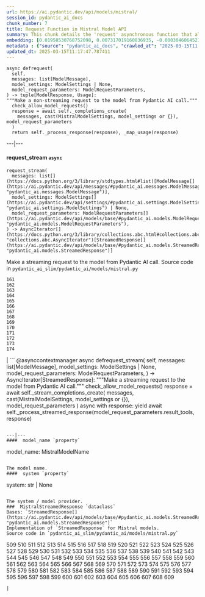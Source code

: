 ```yaml
---
url: https://ai.pydantic.dev/api/models/mistral/
session_id: pydantic_ai_docs
chunk_number: 7
title: Request Function in Mistral Model API
summary: This chunk details the 'request' asynchronous function that allows making non-streaming requests to the Mistral model from Pydantic AI. It takes a list of messages, optional model settings, and request parameters, processes model requests, and returns a tuple containing the model response and usage statistics.
embedding: [0.01958530768752098, 0.007317019160836935, -0.0003046064521186054, -0.032655104994773865, 0.014802096411585808, 0.016379263252019882, -0.05595063418149948, -0.017891792580485344, -0.0058271135203540325, -0.025570783764123917, 0.013522264547646046, -0.044781189411878586, 0.016275841742753983, -0.007646672427654266, -0.028052881360054016, 0.023799702525138855, -0.002393221016973257, 0.028311433270573616, 0.025971539318561554, 0.042350802570581436, 0.03805883973836899, 0.024730490520596504, -0.04922828450798988, -0.017684949561953545, -0.003526001702994108, 0.0027406502049416304, -0.022209608927369118, 0.03942916542291641, -0.015526042319834232, -0.019598234444856644, 0.029914455488324165, -0.021304676309227943, -0.004915717989206314, -0.03557674214243889, 0.014091079123318195, -0.017439326271414757, -0.031155504286289215, 0.023954834789037704, -0.03004373237490654, 0.02263621985912323, 0.00839000940322876, -0.07280821353197098, -0.024665851145982742, 0.013832527212798595, -0.02034803479909897, 0.03707634285092354, 0.014750386588275433, 0.04516901820898056, 0.033068787306547165, 0.028983669355511665, -0.011777039617300034, 0.035706017166376114, -0.020386818796396255, -0.01323139388114214, 0.05445103347301483, -0.015319200232625008, -0.03154333308339119, 0.01276600081473589, -0.011796430684626102, -0.05015907064080238, 0.00988961011171341, -0.016392190009355545, -0.048607759177684784, -0.06303495168685913, -0.016922222450375557, -0.01414278894662857, -0.029862744733691216, 0.01282417494803667, -0.00754971569404006, 0.008926504291594028, -0.008810156024992466, 0.00943068042397499, -0.07596255093812943, -0.015784593299031258, -0.026863543316721916, -0.028725117444992065, 0.010529526509344578, 0.02999202162027359, -0.0015278802020475268, -0.014983083121478558, -0.0020942704286426306, 0.011544343084096909, -0.020179975777864456, 0.006279579363763332, 0.004834920633584261, -0.0010632947087287903, -0.08144385367631912, 0.012630260549485683, -0.026656702160835266, -0.043488431721925735, -0.020994415506720543, -0.00963105820119381, -0.05776049569249153, 0.017840081825852394, 0.07741044461727142, -0.016611959785223007, 0.010626483708620071, -0.01564238965511322, 0.011867532506585121, 0.03071596659719944, 0.00877783726900816, -0.024459009990096092, -0.022351812571287155, 0.02771676518023014, 0.050572752952575684, 0.03449082374572754, 0.046384211629629135, -0.0013824447523802519, 0.004043105524033308, 0.007588498294353485, -0.09235474467277527, 0.017064426094293594, 0.016547322273254395, 0.0013073030859231949, -0.06629271060228348, -0.023075757548213005, -0.02916465513408184, 0.004033409524708986, -0.01827961951494217, -0.006877480540424585, -0.02678597718477249, 0.013263712637126446, 0.02439437247812748, 0.02294648252427578, 0.0009170512785203755, 0.028828537091612816, 0.004876935388892889, -0.06344863772392273, -0.06675810366868973, -0.009107491001486778, 0.02947491779923439, -0.002709947293624282, 0.019443104043602943, -0.03831739351153374, -0.03531819209456444, 0.010969065129756927, -0.042402513325214386, -0.00377485784702003, -0.01900356449186802, 0.013974730856716633, 0.015758737921714783, -0.009883146733045578, -0.029655903577804565, 0.013767888769507408, -0.028931958600878716, 0.019753364846110344, 0.0021379010286182165, -0.01341884396970272, -0.010367931798100471, 0.0037942491471767426, 0.01688344031572342, 0.05039176717400551, 0.006302202586084604, 0.007187743205577135, -0.03454253450036049, -0.04568612203001976, 0.02315332368016243, 0.04372112825512886, -0.0013493177248165011, -0.023321382701396942, -0.034671809524297714, 0.016495611518621445, -0.025415653362870216, -0.011621908284723759, -0.042350802570581436, -0.017077352851629257, -0.021485663950443268, -0.012235969305038452, -0.04889216646552086, -0.03508549556136131, 0.01626291498541832, 0.06339693069458008, -0.027794329449534416, 0.0029394119046628475, 0.05388221889734268, -0.0013727489858865738, -0.06815428286790848, -0.06401745229959488, -0.01038732286542654, -0.07254966348409653, -0.022855987772345543, -0.009566420689225197, -0.046022240072488785, -0.06613757461309433, -0.010451961308717728, 0.01440134085714817, 0.006547827273607254, 0.023657498881220818, 0.04434165358543396, 0.04485875740647316, 0.02036096341907978, 0.03536989912390709, -0.005148414988070726, 0.03061254508793354, -0.02201569452881813, 0.016805874183773994, 0.004844616167247295, 0.003071919782087207, 0.03433569148182869, 0.023386020213365555, 0.04718572273850441, 0.04372112825512886, 0.03262925148010254, -0.07518689334392548, 0.02294648252427578, -0.006224637385457754, -0.03350832685828209, 0.02797531709074974, -0.06468968838453293, 0.04821993038058281, 0.033585891127586365, -0.03591286018490791, 0.010878571309149265, -0.03050912544131279, -0.03402543067932129, 0.00916566513478756, -0.048711180686950684, -0.015629462897777557, 0.014866734854876995, 0.026863543316721916, -0.029397351667284966, 0.05527839809656143, 0.020438527688384056, -0.02616545371711254, 0.003929988946765661, 0.022054478526115417, 0.02782018482685089, -0.018732085824012756, -0.011143587529659271, -0.01879672333598137, 0.016560249030590057, 0.007284699939191341, -0.022881843149662018, -0.03451668098568916, 0.00948239117860794, -0.032603394240140915, 0.015215779654681683, 0.03873107582330704, 0.03751588240265846, -0.04216981679201126, -0.007129569072276354, -0.020011916756629944, -0.017684949561953545, 0.03503378480672836, 0.02336016483604908, 0.01077515073120594, 0.00029026492848061025, -0.07079151272773743, 0.006512276362627745, 0.03611970320343971, 0.05667457729578018, -0.05230505019426346, 0.01162837166339159, 0.008784300647675991, -0.014427196234464645, -0.013845454901456833, -0.042764484882354736, 0.005448981653898954, -0.014181572012603283, -0.007413975894451141, -0.013767888769507408, 0.02465292438864708, -0.07678991556167603, 0.014181572012603283, -0.005817417986690998, -0.02046438306570053, 0.01932675577700138, -0.01302455272525549, 0.032551683485507965, -0.06179390475153923, 0.0065963054075837135, 0.01869330368936062, 0.03107794001698494, -0.0008863482507877052, -0.03454253450036049, 0.02838899940252304, 0.010820397175848484, 0.0027939765714108944, 0.02890610322356224, 0.018344257026910782, 0.02496318705379963, 0.0058949836529791355, 0.022985264658927917, 0.02511831745505333, -0.01886136084794998, 0.06468968838453293, 0.04589296504855156, -0.0031090867705643177, 0.010471352376043797, -0.014802096411585808, 0.007271772250533104, 0.003162412904202938, 0.0076919193379580975, -0.03865351155400276, 0.03508549556136131, -0.001693514990620315, 0.045401714742183685, 0.027070384472608566, 0.028001172468066216, -0.003862119046971202, 0.05491642653942108, 0.018137415871024132, -0.017077352851629257, -0.01502186618745327, -0.021175401285290718, 0.03891206160187721, 0.01393594779074192, -0.005542706698179245, 0.021227112039923668, -0.03405128791928291, 0.035292334854602814, 0.0004058053018525243, -0.04718572273850441, -0.01134396530687809, -0.008299516513943672, -0.032965369522571564, 0.04020482301712036, 0.025040751323103905, 0.07379071414470673, 0.0061276801861822605, -0.034206416457891464, 0.00325775402598083, -0.022093260660767555, 0.008254270069301128, 0.0015060649020597339, -0.0064928848296403885, -0.008331835269927979, -0.03611970320343971, -0.026966964825987816, -0.010658802464604378, -0.007478613872081041, -0.032086290419101715, -0.021718360483646393, -0.01095613744109869, 0.022183753550052643, -0.02694110944867134, -0.03056083619594574, 0.02548029087483883, 0.011964489705860615, 0.03663680702447891, -0.008137920871376991, -0.020529020577669144, -0.05326169356703758, -0.013819599524140358, -0.03816226124763489, -0.03118135966360569, 0.008247805759310722, 0.025519073009490967, 0.011718865483999252, 0.02036096341907978, 0.006441174540668726, 0.01993435248732567, 0.012216577306389809, 0.020451456308364868, -0.06050114706158638, -0.006767596118152142, 0.031000373885035515, -0.0005768939154222608, -0.02952662855386734, -0.002779433038085699, -0.03741246089339256, 0.01948188617825508, -0.050417620688676834, -0.016741236671805382, 0.008538676425814629, 0.037205617874860764, -0.023398946970701218, -0.012126084417104721, -0.05889812484383583, -0.04630664736032486, 0.032189711928367615, 0.03521477058529854, 0.00761435367166996, -0.03725732862949371, -0.01406522374600172, -0.04687546193599701, -0.04209224879741669, 0.01917162351310253, 0.005604112520813942, 0.021278822794556618, 0.05812246724963188, 0.006890408229082823, 0.00028986093821004033, -0.029655903577804565, 0.021614938974380493, 0.002436851616948843, -0.000995424808934331, 0.01610778458416462, -0.033430762588977814, 0.03175017237663269, 0.048245787620544434, -0.03599042445421219, -0.03464595600962639, 0.013076262548565865, -0.01941724866628647, 0.023760920390486717, -0.00846757460385561, 0.02010241150856018, 0.04723743349313736, 0.004750891122967005, 0.030379848554730415, 0.007136032450944185, -0.010865643620491028, 0.03637825325131416, -0.008939431980252266, -0.004763818811625242, 0.006179390475153923, 0.011395675130188465, 0.009159201756119728, 0.02585519105195999, 0.01584923267364502, -0.05277044326066971, 0.03562845289707184, -0.012610869482159615, -0.02087806724011898, -0.044832900166511536, 0.011298717930912971, 0.023644572123885155, 0.04059264808893204, 0.05936351791024208, 0.00358094391413033, -0.05049518868327141, -0.00973447971045971, 0.01437548641115427, -0.029087089002132416, 0.06815428286790848, 0.05393392965197563, -0.06287982314825058, 0.04987466335296631, -0.04884045571088791, 0.00532293738797307, -0.043023038655519485, 0.06779231131076813, -0.01941724866628647, 0.021007342264056206, 0.01437548641115427, -0.02165372297167778, 0.00994132086634636, -0.006244028452783823, -0.03578358516097069, 0.026501569896936417, -0.006408855319023132, -0.02606203220784664, 0.05315827205777168, -0.02626887336373329, 0.006437942385673523, 0.030276428908109665, 0.01168008241802454, 0.01936553791165352, -0.008066819049417973, 0.0035130740143358707, 0.015965580940246582, -0.013845454901456833, -0.010245119221508503, 0.012740145437419415, -0.026333510875701904, 0.08547726273536682, 0.026966964825987816, 0.023243816569447517, -0.01641804538667202, -0.004414774011820555, -0.00968276895582676, -0.02709623984992504, 0.011634835973381996, -0.018408896401524544, -0.01848646067082882, 0.013832527212798595, -0.0030040498822927475, -0.010555381886661053, 0.01952066831290722, 0.04925413802266121, -0.00245301122777164, 0.013276640325784683, 0.016094855964183807, 0.009766798466444016, -0.03645581752061844, 0.04609980434179306, -0.003558320691809058, 0.014207427389919758, 0.020968560129404068, 0.002205770928412676, -0.015707029029726982, -0.03469766676425934, 0.043902114033699036, -0.03185359388589859, 0.03751588240265846, -0.01641804538667202, -0.029966166242957115, -0.03102622926235199, 0.002095886506140232, -0.00703261187300086, -0.0014317311579361558, 0.019856786355376244, -0.01440134085714817, 0.018344257026910782, -0.04201468452811241, -0.05548524111509323, 0.017672022804617882, 0.020916849374771118, -0.046539343893527985, -0.00901699811220169, 0.004291961435228586, -0.022933553904294968, 0.01781422644853592, 0.03891206160187721, -0.005533010698854923, 0.012132547795772552, 0.003661741502583027, 0.008525748737156391, 0.043333299458026886, -0.02072293497622013, 0.01427206490188837, 0.018408896401524544, 0.02942320704460144, 0.006286043208092451, 0.01853817142546177, -0.016663670539855957, 0.01276600081473589, -0.027018673717975616, -0.00968276895582676, 0.010503671132028103, -0.026811832562088966, -0.033017080277204514, -0.01915869675576687, -0.03751588240265846, -0.010355004109442234, -0.019404320046305656, -0.046642765402793884, 0.01043903362005949, -0.007258845027536154, 0.019753364846110344, -0.004408310167491436, 0.010652338154613972, -0.0012838718248531222, -0.010361467488110065, -0.01517699658870697, 0.005151646677404642, -0.004792905878275633, -0.009766798466444016, 0.012365245260298252, -0.0015545433852821589, -0.0024934099055826664, -0.04646177589893341, 0.010329148732125759, -0.000464989454485476, 0.03596457093954086, 0.01180935837328434, -0.012856493704020977, 0.008105602115392685, 0.010917354375123978, 0.026281801983714104, 0.016611959785223007, 0.02704452909529209, -0.04796138033270836, 0.0048898630775511265, 0.03552503138780594, -0.029500773176550865, -0.02289477176964283, 0.02082635648548603, -0.0008075707009993494, 0.01509943138808012, -0.011828749440610409, 0.029707614332437515, 0.026281801983714104, -0.033275630325078964, 0.04191126301884651, 0.019249189645051956, 0.02957833744585514, -0.00448264367878437, 0.019081130623817444, 0.015978507697582245, 0.028156302869319916, -0.029966166242957115, -0.03345661610364914, -2.2976781110628508e-05, 0.00174199347384274, -0.0036067990586161613, -0.014685748144984245, -0.042350802570581436, -0.012759536504745483, -0.0043533677235245705, -0.023903124034404755, 0.04703059047460556, 0.02533808723092079, -0.03242240846157074, 0.01193863432854414, -0.01683172956109047, 0.02108490839600563, 0.008448183536529541, 0.005345560610294342, 0.05564036965370178, -0.024355590343475342, -0.0019342914456501603, 0.005002979189157486, -0.002580671338364482, -0.023579934611916542, 0.04977124184370041, -0.01465989276766777, -0.05341682583093643, -0.0051904297433793545, 0.03896377235651016, -0.03076767735183239, -0.028621695935726166, 0.05320998281240463, 0.012798319570720196, 1.0503671546757687e-05, 0.017129063606262207, -0.0019601467065513134, -0.019546523690223694, -3.90100285585504e-05, -0.01509943138808012, -0.01219718623906374, 0.011608980596065521, -0.018874289467930794, -0.01865451969206333, -0.014983083121478558, -0.04126488417387009, 0.035292334854602814, 0.05414076894521713, -0.03474937751889229, -0.01824083738029003, -0.014427196234464645, 0.047108158469200134, 0.025247594341635704, -0.0013743649469688535, -0.014685748144984245, -0.00820902269333601, -0.013063334859907627, -0.03790371119976044, 0.02315332368016243, 0.012740145437419415, 0.01489259023219347, 0.049021441489458084, 0.027070384472608566, -0.02532515861093998, 0.020761718973517418, 0.016094855964183807, 0.007491541560739279, -0.009527637623250484, -0.049848806113004684, 0.004502035211771727, 0.03190530464053154, 0.032138001173734665, -0.03159504383802414, 0.006541363429278135, -0.02652742527425289, -0.027328936383128166, 0.032086290419101715, 0.006153535563498735, 0.0015319200465455651, 0.010523062199354172, -0.04299718141555786, 0.017180774360895157, 0.01465989276766777, 0.01227475143969059, -0.015784593299031258, -0.004156222101300955, 0.0037716259248554707, 2.961732207040768e-05, 0.03953258693218231, -0.03661094978451729, -0.0013056871248409152, -0.01385838259011507, 0.0017484573181718588, -0.019714582711458206, 0.04134244844317436, 0.001005928497761488, 0.011764111928641796, 0.0051257917657494545, 0.010096452198922634, 0.012578550726175308, 0.024316806346178055, 0.04703059047460556, 0.017025643959641457, -0.0005825497792102396, -0.002606526482850313, 0.016741236671805382, -0.032344844192266464, -0.010529526509344578, 0.05279630050063133, -0.006741741206496954, 0.03045741468667984, -0.07441123574972153, -0.006761132273823023, 0.01310211792588234, -0.05137426406145096, 0.01781422644853592, 0.026243017986416817, -0.02978518046438694, 0.03591286018490791, -0.010859180241823196, -0.03798127546906471, 0.011124195531010628, -0.012319998815655708, 0.022675001993775368, 0.009540565311908722, -0.05962207168340683, 0.01765909604728222, 0.015603607520461082, -0.09137224406003952, -0.029397351667284966, -0.014259138144552708, -0.009708624333143234, -0.015422620810568333, -0.012746608816087246, 0.007013220340013504, -0.00761435367166996, 0.009805581532418728, 0.03630068898200989, 0.013405916281044483, -0.03968771919608116, -0.011046630330383778, 0.00761435367166996, 0.05584721267223358, -0.03715391084551811, -0.005707533564418554, 0.008047427982091904, 0.047211579978466034, -0.01465989276766777, 0.010186945088207722, 0.010872107930481434, 0.02423924207687378, -0.011673619039356709, -0.0030573762487620115, 0.025751769542694092, -0.017672022804617882, -0.007239453494548798, 0.05646773800253868, -0.002430388005450368, 0.020373890176415443, -0.021252967417240143, -0.010930282063782215, -0.011389211751520634, -0.003952612169086933, -0.01688344031572342, -0.01817619986832142, -0.04713401198387146, 0.010742831975221634, 0.00940482597798109, 0.02413582056760788, 0.0021475967951118946, -0.01855110004544258, -0.01953359693288803, -0.0014349630801007152, 0.00981850828975439, 0.0027842808049172163, -0.02418753132224083, 0.031465768814086914, -0.05261531472206116, -0.01905527524650097, -0.023088686168193817, 0.01007706020027399, -0.004411541856825352, 0.0005017523071728647, -0.009993031620979309, -0.02563542127609253, 0.013199075125157833, -0.012578550726175308, -0.05527839809656143, 1.1002342944266275e-05, -0.015474331565201283, -0.013069799169898033, -0.009417753666639328, 0.033120498061180115, -0.03190530464053154, -0.000812014564871788, -0.005907910875976086, 0.03247411921620369, 0.03671437129378319, -0.03304293379187584, -0.03480108827352524, -0.013192610815167427, -0.005209820810705423, 0.032965369522571564, 0.05220162868499756, -0.011285791173577309, 0.0033999576698988676, 0.012475129216909409, 0.01977922022342682, -0.012210113927721977, 0.022041549906134605, -0.019404320046305656, -0.014129862189292908, -0.011331037618219852, 0.022752568125724792, 0.01033561211079359, -0.026139598339796066, -0.03040570393204689, -0.028725117444992065, -0.023579934611916542, -0.03614555671811104, 0.011066021397709846, -0.012223041616380215, -0.00022542494116351008, 0.00010634967475198209, -0.022494016215205193, 0.03381858766078949, -0.11283205449581146, 0.007465686183422804, 0.03865351155400276, -0.019986063241958618, 0.031724318861961365, 0.0016983628738671541, -0.0004431741253938526, 0.010445496998727322, 0.014207427389919758, -0.01672830805182457, 0.016547322273254395, 0.024691706523299217, -0.009443608112633228, -0.011311645619571209, 0.05951865017414093, -0.01354811992496252, -0.016922222450375557, -0.03842081502079964, 0.03712805360555649, -0.009753870777785778, -0.002756809815764427, 0.02766505442559719, -0.034102994948625565, 0.01891307160258293, -0.014078151434659958, -0.02087806724011898, 0.003351479070261121, 0.02060658670961857, 0.015267490409314632, -0.013218466192483902, -0.013690323568880558, 0.01160251721739769, -0.02170543186366558, 0.014465979300439358, -0.041006334125995636, 0.042919617146253586, 0.012785391882061958, 0.0006597113679163158, -0.0050579216331243515, -0.049486834555864334, -0.004964196588844061, -0.008396472781896591, 0.0076660639606416225, 0.02294648252427578, 0.01043903362005949, -0.020451456308364868, -0.022144971415400505, -0.009081635624170303, -0.011667154729366302, -0.012481593526899815, -0.02994031086564064, 0.018163271248340607, -0.03642996400594711, 0.007885833270847797, 0.003952612169086933, 0.07192914187908173, -0.08785593509674072, -0.01709028147161007, -0.045918818563222885, 0.023812631145119667, -0.004285498056560755, 0.0013525496469810605, 0.03278438001871109, 0.010801006108522415, 0.0011327805696055293, -0.013405916281044483, -0.017361760139465332, -0.008092674426734447, -0.013586902990937233, -0.004240251146256924, 0.01188692357391119, -0.007103713694959879, -0.004495571367442608, 0.016146566718816757, 0.00818316824734211, -0.015513114631175995, 0.01631462574005127, 0.03940331190824509, -0.022248391062021255, 0.011434458196163177, 0.03573187440633774, 0.004964196588844061, -0.002317271428182721, -0.009934857487678528, -0.06949875503778458, -0.0030202094931155443, 0.010458424687385559, -0.04227323830127716, 0.008267196826636791, 0.03702463209629059, 0.031000373885035515, 0.003959076013416052, 0.0038524235133081675, -0.031465768814086914, -0.015202851966023445, -0.00011543939035618678, -0.019960207864642143, 0.001516568474471569, 0.005361719988286495, -0.011841677129268646, 0.016909293830394745, 0.010607091709971428, -0.026604991406202316, 0.0036746689584106207, 0.01471160352230072, 0.010141698643565178, 0.00787290558218956, 0.0029555715154856443, 0.02310161292552948, 0.02750992216169834, 0.024484865367412567, 0.03474937751889229, 0.00922383926808834, 0.025493217632174492, -0.030379848554730415, -0.01979214884340763, 0.08351226896047592, -0.01817619986832142, -0.026036176830530167, 0.01564238965511322, -0.018977709114551544, 0.00875844620168209, -0.005332632921636105, 0.017684949561953545, 0.006883944384753704, 0.013431771658360958, -0.006056578364223242, -0.0011756032472476363, -0.013199075125157833, -0.014996010810136795, 0.012313534505665302, 0.050107359886169434, -0.03601628169417381, -0.003587407758459449, -0.029707614332437515, -0.017995212227106094, 0.003894438035786152, -0.01672830805182457, -0.029707614332437515, -0.025725914165377617, -0.010801006108522415, -0.02688939869403839, 0.014543544501066208, -0.019145768135786057, -0.03717976436018944, 0.025234665721654892, 0.024833910167217255, 0.015060648322105408, -0.0062569561414420605, 0.014698675833642483, 0.03684364631772041, -0.010542454198002815, -0.01827961951494217, 0.01936553791165352, -0.015862159430980682, 0.011311645619571209, -0.03293951228260994, -0.02533808723092079, -0.005093472544103861, 0.0018405664013698697, 0.008021572604775429, 0.013897164724767208, -0.011996808461844921, -0.02025754190981388, 0.03371516987681389, -0.017529819160699844, -0.020283397287130356, 0.0030573762487620115, -0.03624897822737694, 0.01755567453801632, -0.05796733871102333, -0.013186147436499596, 0.028414854779839516, 0.017103208228945732, 0.013302495703101158, 0.03433569148182869, 0.026178380474448204, -0.0001761384919518605, 0.00020169068011455238, 0.0009752254700288177, 0.006748204585164785, 0.04527243971824646, 0.004563441034406424, 0.035344045609235764, 0.01849938929080963, 0.01755567453801632, 0.0018098633736371994, 0.04759940505027771, -0.007982790470123291, 0.014866734854876995, 0.02906123362481594, 0.03927403315901756, -0.021201256662607193, 0.0018518780125305057, -0.012688434682786465, -0.004343672189861536, 0.05894983559846878, 0.0068968720734119415, -0.045143164694309235, 0.002850534860044718, -0.0031333258375525475, 0.03929989039897919, -0.005400503054261208, 0.0011335884919390082, -0.026501569896936417, 0.010380859486758709, -0.028828537091612816, 0.012520375661551952, -0.010846252553164959, 0.010367931798100471, -0.03283609077334404, -0.018202053382992744, 0.011156515218317509, -0.006408855319023132, -0.01540969405323267, -0.02413582056760788, -0.011873995885252953, -0.022752568125724792, -0.0008532212814316154, -0.020192904397845268, -0.02963004820048809, -0.005801258608698845, -0.016133638098835945, 0.02211911603808403, -0.006056578364223242, -0.00467655761167407, -0.011615443974733353, 0.05233090743422508, 0.01802106760442257, 0.0008338299230672419, 0.03898962587118149, -0.007543251849710941, -0.033792734146118164, 0.010807469487190247, 0.03128477931022644, -0.024355590343475342, 0.012009736150503159, 0.011440921574831009, 0.03661094978451729, -0.0001907830301206559, -0.017840081825852394, 0.05574379116296768, -0.027690909802913666, -0.035654306411743164, 0.03715391084551811, 0.009547029621899128, 0.013173219747841358, 0.02838899940252304, 0.016844656318426132, 0.009954248555004597, -0.00818316824734211, 0.00901699811220169, 0.006974437739700079, 0.020192904397845268, 0.02056780457496643, -0.0016030218685045838, -0.012727217748761177, 0.013069799169898033, -0.011440921574831009, 0.028001172468066216, 0.024691706523299217, 0.03299122303724289, 0.005087008699774742, 0.010949673131108284, 0.02055487595498562, -0.026449861004948616, -0.02372213825583458, 0.013199075125157833, 0.0076660639606416225, 0.05667457729578018, -0.028311433270573616, 0.004641006700694561, 0.007659600116312504, 0.009915465489029884, 0.0028812377713620663, -0.0026598528493195772, -0.001952066901139915, -0.033637601882219315, -0.02061951532959938, -0.008894185535609722, -0.03407714143395424, 0.0060630422085523605, -0.02558371052145958, -0.030534980818629265, 0.04604809358716011, -0.013897164724767208, 0.0024223080836236477, -0.014220355078577995, 0.006334521807730198, -0.011460313573479652, 0.02098148688673973, 0.046229079365730286, -0.008254270069301128, -0.01540969405323267, -0.013742034323513508, -0.0026760122273117304, 0.002603294560685754, 0.0027632734272629023, 0.03958429768681526, -0.03149162232875824, -0.011589589528739452, 0.015060648322105408, -0.006761132273823023, 0.018460605293512344, -0.008816620334982872, 0.029138799756765366, -0.021162474527955055, -0.05346853286027908, 0.01317968312650919, -0.00471210852265358, -0.028052881360054016, 0.024743417277932167, 0.005028834566473961, 0.007187743205577135, -0.020115338265895844, 0.02647571451961994, -0.022054478526115417, -0.005943461786955595, 0.006864553317427635, -0.010005958378314972, -0.017232485115528107, 0.007879368960857391, 0.020011916756629944, 0.029138799756765366, 0.03963600844144821, -0.027690909802913666, -0.0061923181638121605, 0.004534353967756033, -0.01796935684978962, 0.015293344855308533, 0.033792734146118164, -0.016818800941109657, 0.0031268622260540724, 0.017413470894098282, -0.009023461490869522, -0.023592861369252205, -0.05610576272010803, 0.003855655202642083, -0.004379223100841045, -0.019404320046305656, -0.02844071015715599, -0.033379051834344864, 0.001688667107373476, 0.0055524022318422794, -0.015319200232625008, 0.010652338154613972, 0.008202559314668179, -0.014129862189292908, 0.009928393177688122, -0.028052881360054016, 0.07213598489761353, 0.0060888975858688354, 0.025661276653409004, 0.012862957082688808, 0.01463403832167387, 0.008836011402308941, 0.006573682185262442, 0.01615949347615242, -0.02134346030652523, -0.023941906169056892, -0.018977709114551544, 0.02015412040054798, 0.015086503699421883, 0.018770867958664894, 0.022468160837888718, -0.016133638098835945, 0.014672820456326008, -0.014569399878382683, 0.02134346030652523, 0.01946895942091942, 0.007401048205792904, 0.0068968720734119415, -0.016818800941109657, -0.03526648133993149, -0.00813145749270916, 0.004990051966160536, 0.021989839151501656, 0.0020797268953174353, 0.05543353036046028, 0.03767101466655731, 0.012940523214638233, -0.013948875479400158, 0.0027390343602746725, 0.007084322161972523, -0.022713784128427505, -0.0017710805404931307, -0.003130093915387988, -0.025764698162674904, -0.009986567310988903, 0.01292113121598959, 0.034826941788196564, 0.011479704640805721, -0.0006924343178980052, -0.006974437739700079, -0.01719370111823082, 0.022804278880357742, 0.0010398634476587176, -0.025182954967021942, -0.02268793061375618, 0.036274831742048264, -0.004854312166571617, 0.002238089917227626, -0.009159201756119728, -0.003603567136451602, -0.013147364370524883, 0.004485875368118286, 0.012139012105762959, 0.028363144025206566, 0.004372759256511927, 0.001602213829755783, -0.03508549556136131, 0.01362568512558937, -0.016133638098835945, 0.023786775767803192, 0.014465979300439358, -0.024937331676483154, 0.017736660316586494, -0.01556482445448637, -0.024252168834209442, 0.034826941788196564, -0.014543544501066208, 0.011932170949876308, 0.03050912544131279, -0.03283609077334404, -0.005875592119991779, 0.0029281002935022116, -0.01256562303751707, -0.004398614168167114, 0.013910092413425446, 0.032344844192266464, 0.0031284780707210302, -0.005739852320402861, -0.01725834049284458, 0.01776251569390297, -0.03599042445421219, 0.005613808520138264, 0.008105602115392685, -0.03366345912218094, -0.026811832562088966, -0.01463403832167387, 0.042919617146253586, 0.004169149324297905, 0.008997606113553047, -0.010801006108522415, 0.024381445720791817, 0.03630068898200989, 0.011208225041627884, 0.008474038913846016, 0.0037490027025341988, 0.016586104407906532, 0.01849938929080963, 0.009585811756551266, -0.010432569310069084, 0.048607759177684784, -0.02046438306570053, 0.026087887585163116, -0.002585519105195999, -0.025506146252155304, -0.016030218452215195, 0.016275841742753983, 0.018266692757606506, 0.0002730954438447952, -0.012313534505665302, 0.002249401528388262, 0.005177502054721117, -0.008228414691984653, -0.0029377960599958897, 0.02838899940252304, 0.004127135034650564, -0.03102622926235199, 0.01796935684978962, -0.0010503671364858747, 0.007071394473314285, -0.03586114943027496, 0.0023576701059937477, -0.0031640289817005396, 0.0035744800698012114, 0.01025804691016674, -0.004915717989206314, 0.011854604817926884, 0.0060888975858688354, 0.03443911299109459, 0.002490177983418107, -0.031465768814086914, -0.0006443598540499806, 0.008305979892611504, -3.923727126675658e-05, 0.0021799157839268446, -0.012100229039788246, 0.0019294435624033213, -0.01963701657950878, 0.027225516736507416, -0.01807277835905552, -0.01880965195596218, 0.002173451939597726, -0.0016595800407230854, -0.01906820386648178, -0.015707029029726982, 0.03397371992468834, 0.03834324702620506, -0.012617332860827446, -0.01844767853617668, 0.002936179982498288, -0.01136981975287199, 0.013509336858987808, -0.02673426643013954, 0.009915465489029884, -0.026760121807456017, -0.02413582056760788, -0.004812297411262989, 0.008622705936431885, 0.0006948582595214248, -0.025919828563928604, -0.016792945563793182, -0.009934857487678528, 0.030017876997590065, 0.013923020102083683, -0.004925413988530636, 0.012746608816087246, 0.0014058760134503245, -0.031827740371227264, 0.011589589528739452, 0.002307575661689043, 0.05507155507802963, 0.01921040751039982, 0.02155030146241188, -0.016353407874703407, 0.009753870777785778, -0.024109965190291405, -0.010704048909246922, -0.008842474780976772, -0.01211962103843689, 0.009779726155102253, 0.007911688648164272, -0.0009930009255185723, -0.001516568474471569, 0.01108541339635849, -0.005232444033026695, -0.007704847026616335, -0.042454224079847336, 0.00914627406746149, 0.0060242596082389355, -0.023398946970701218, 0.03588700294494629, 0.016844656318426132, -0.00413036672398448, 0.015590679831802845, 0.02880268171429634, 0.035188913345336914, -0.01745225302875042, 0.010225728154182434, 0.02750992216169834, -0.0020797268953174353, 0.006625392474234104, -0.0074980054050683975, 0.011020774953067303, -0.01890014484524727, 0.01725834049284458, -0.013444699347019196, -0.010361467488110065, -0.06443113833665848, -0.0018033995293080807, -0.002192843472585082, 0.024200458079576492, 0.009902537800371647, -0.007892296649515629, 0.01683172956109047, 0.029293932020664215, -0.0013743649469688535, 0.003997859079390764, -0.00361326290294528, -0.007536788005381823, 0.010490743443369865, -0.018253764137625694, 0.02098148688673973, -0.025777624920010567, 0.007317019160836935, -0.010613556019961834, 0.008823083713650703, 0.02029632404446602, 0.009262622334063053, 0.00864856131374836, 0.026294728741049767, -0.02880268171429634, 0.004026946146041155, -0.02263621985912323, -0.004595760256052017, 0.0009631058783270419, 0.05884641408920288, -0.03451668098568916, -0.0005801258375868201, 0.033947866410017014, 0.0025935987941920757, 0.01953359693288803, 0.013199075125157833, 0.0025031056720763445, 0.009320796467363834, -0.010768687352538109, -0.006864553317427635, 0.05843273177742958, 0.03702463209629059, 0.030328137800097466, 0.010684657841920853, -0.00914627406746149, 0.004734731744974852, -0.028001172468066216, -0.01750396378338337, 0.014284992590546608, 0.04242836683988571, 0.022985264658927917, -0.012837102636694908, 0.008506357669830322, 0.03314635530114174, -0.02041267231106758, 0.01734883338212967, 0.03601628169417381, -0.04651348665356636, -0.018770867958664894, -0.023890195414423943, 0.0004722612211480737, 0.034154705703258514, -0.031000373885035515, 0.018602808937430382, -0.017478108406066895, -0.0029717308934777975, 0.0070261480286717415, -0.009708624333143234, -0.01328956801444292, 0.01535798329859972, -0.03671437129378319, -0.020438527688384056, 0.002677628304809332, -0.006638320162892342, -0.0013056871248409152, 0.007840586826205254, 0.03650752827525139, -0.012171330861747265, 0.01180935837328434, -0.0016248371684923768, -0.03019886277616024, 0.03702463209629059, -0.006027491297572851, 0.019145768135786057, -0.04041166231036186, 0.027587488293647766, 0.004230555612593889, 0.010639411397278309, -0.03761930391192436, 0.004867239855229855, -0.011919243261218071, -0.02988860011100769, -0.006735277362167835, 0.024058254435658455, -0.0024659389164298773, -0.006845161784440279, 0.007148960139602423, 0.03019886277616024, 0.020710008218884468, -0.04266106337308884, -0.011182369664311409, 0.008836011402308941, -0.032293133437633514, -0.004912486299872398, 0.014181572012603283, 0.024639997631311417, 0.023192105814814568, -0.02599739469587803, -0.0043533677235245705, 0.00716188782826066, 0.005038530100136995, 0.01667659729719162, -0.003306232625618577, 0.031310636550188065, -0.030121296644210815, 0.00209750235080719, -0.0052938503213226795, -0.02704452909529209, -0.0031090867705643177, 0.003522769780829549, 0.0015036409022286534, -0.009799117222428322, -0.02911294437944889, 0.00792461633682251, 0.01018048170953989, 0.0013493177248165011, -0.03324977681040764, -0.012862957082688808, 0.02973346970975399, 0.00690333591774106, -0.00024602829944342375, -0.005206589121371508, -0.03107794001698494, -0.021576156839728355, -0.02869926206767559, -0.010813933797180653, 0.041420016437768936, 0.01388423703610897, -0.016844656318426132, 0.009915465489029884, -0.024691706523299217, 0.014491834677755833, 0.02559663914144039, 0.04361770674586296, -0.02942320704460144, -0.019094059243798256, 0.01393594779074192, 0.0033902619034051895, 0.025157101452350616, -0.01760738529264927, -0.0049932836554944515, -0.007052003405988216, 0.01870623044669628, 0.0026259177830070257, 0.018473533913493156, -0.01729712262749672, 0.02098148688673973, 0.021433953195810318, -0.010270974598824978, -0.012630260549485683, 0.02108490839600563, -0.011621908284723759, 0.03681779280304909, 0.03604213520884514, 0.0005364951794035733, -0.0036908285692334175, -0.024782199412584305, -0.018977709114551544, 0.0006661751540377736, 0.002031248528510332, -0.0032286669593304396, 0.02859584055840969, -0.012190722860395908, 0.010270974598824978, 0.010167554020881653, 0.008642097935080528, -0.0020409440621733665, -0.007459222339093685, -0.0006843545706942677, 0.01667659729719162]
metadata : {"source": "pydantic_ai_docs", "crawled_at": "2025-03-15T11:17:47.785861", "url_path": "/api/models/mistral/", "chunk_size": 3242}
updated_dt: 2025-03-15T11:17:47.787411
---
```

```
async defrequest(
  self,
  messages: list[ModelMessage],
  model_settings: ModelSettings | None,
  model_request_parameters: ModelRequestParameters,
) -> tuple[ModelResponse, Usage]:
"""Make a non-streaming request to the model from Pydantic AI call."""
  check_allow_model_requests()
  response = await self._completions_create(
    messages, cast(MistralModelSettings, model_settings or {}), model_request_parameters
  )
  return self._process_response(response), _map_usage(response)

```
  
---|---  
####  request_stream `async`
```
request_stream(
  messages: list[](https://docs.python.org/3/library/stdtypes.html#list)[ModelMessage[](https://ai.pydantic.dev/api/messages/#pydantic_ai.messages.ModelMessage "pydantic_ai.messages.ModelMessage")],
  model_settings: ModelSettings[](https://ai.pydantic.dev/api/settings/#pydantic_ai.settings.ModelSettings "pydantic_ai.settings.ModelSettings") | None,
  model_request_parameters: ModelRequestParameters[](https://ai.pydantic.dev/api/models/base/#pydantic_ai.models.ModelRequestParameters "pydantic_ai.models.ModelRequestParameters"),
) -> AsyncIterator[](https://docs.python.org/3/library/collections.abc.html#collections.abc.AsyncIterator "collections.abc.AsyncIterator")[StreamedResponse[](https://ai.pydantic.dev/api/models/base/#pydantic_ai.models.StreamedResponse "pydantic_ai.models.StreamedResponse")]

```

Make a streaming request to the model from Pydantic AI call.
Source code in `pydantic_ai_slim/pydantic_ai/models/mistral.py`
```
161
162
163
164
165
166
167
168
169
170
171
172
173
174
```
| ```
@asynccontextmanager
async defrequest_stream(
  self,
  messages: list[ModelMessage],
  model_settings: ModelSettings | None,
  model_request_parameters: ModelRequestParameters,
) -> AsyncIterator[StreamedResponse]:
"""Make a streaming request to the model from Pydantic AI call."""
  check_allow_model_requests()
  response = await self._stream_completions_create(
    messages, cast(MistralModelSettings, model_settings or {}), model_request_parameters
  )
  async with response:
    yield await self._process_streamed_response(model_request_parameters.result_tools, response)

```
  
---|---  
####  model_name `property`
```
model_name: MistralModelName[](https://ai.pydantic.dev/api/models/mistral/#pydantic_ai.models.mistral.MistralModelName "pydantic_ai.models.mistral.MistralModelName")

```

The model name.
####  system `property`
```
system: str[](https://docs.python.org/3/library/stdtypes.html#str) | None

```

The system / model provider.
###  MistralStreamedResponse `dataclass`
Bases: `StreamedResponse[](https://ai.pydantic.dev/api/models/base/#pydantic_ai.models.StreamedResponse "pydantic_ai.models.StreamedResponse")`
Implementation of `StreamedResponse` for Mistral models.
Source code in `pydantic_ai_slim/pydantic_ai/models/mistral.py`
```
509
510
511
512
513
514
515
516
517
518
519
520
521
522
523
524
525
526
527
528
529
530
531
532
533
534
535
536
537
538
539
540
541
542
543
544
545
546
547
548
549
550
551
552
553
554
555
556
557
558
559
560
561
562
563
564
565
566
567
568
569
570
571
572
573
574
575
576
577
578
579
580
581
582
583
584
585
586
587
588
589
590
591
592
593
594
595
596
597
598
599
600
601
602
603
604
605
606
607
608
609
```
|